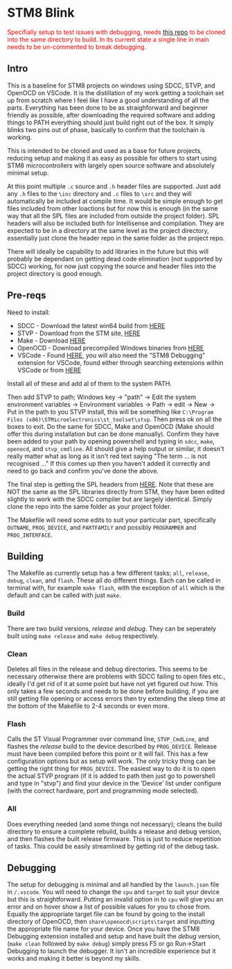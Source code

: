 # STM8 Blink

<span style="color:red"> Specifially setup to test issues with debugging, needs [this repo](https://gitea.twilkie.nz/STM8/STM8_Headers) to be cloned into the same directory to build. In its current state a single line in main needs to be un-commented to break debugging.</span>
## Intro
This is a baseline for STM8 projects on windows using SDCC, STVP, and OpenOCD on VSCode. It is the distillation of my work getting a toolchain set up from scratch where I feel like I have a good understanding of all the parts. Everything has been done to be as straighforward and beginner friendly as possible, after downloading the required software and adding things to PATH everything should just build right out of the box.
It simply blinks two pins out of phase, basically to confirm that the toolchain is working.

This is intended to be cloned and used as a base for future projects, reducing setup and making it as easy as possible for others to start using STM8 microcontrollers with largely open source software and absolutely minimal setup.

At this point multiple `.c` source and `.h` header files are supported. Just add any `.h` files to the `\inc` directory and `.c` files to `\src` and they will automatically be included at compile time. It would be simple enough to get files included from other loactions but for now this is enough (in the same way that all the SPL files are included from outside the project folder).
SPL headers will also be included both for Intellisense and compilation. They are expected to be in a directory at the same level as the project directory, essentially just clone the header repo in the same folder as the project repo.

There will ideally be capability to add libraries in the future but this will probably be dependant on getting dead code elimination (not supported by SDCC) working, for now just copying the source and header files into the project directory is good enough.

## Pre-reqs
Need to install:
- SDCC	    -	Download the latest win64 build from [HERE](https://sourceforge.net/projects/sdcc/files/)
- STVP	    -	Download from the STM site, [HERE](https://www.st.com/en/development-tools/stvp-stm32.html)
- Make	    -	Download [HERE](http://gnuwin32.sourceforge.net/packages/make.htm)
- OpenOCD   -   Download precompiled Windows binaries from [HERE](https://gnutoolchains.com/arm-eabi/openocd/)
- VSCode    -   Found [HERE](https://code.visualstudio.com/download), you will also need the "STM8 Debugging" extension for VSCode, found either through searching extensions within VSCode or from [HERE](https://marketplace.visualstudio.com/items?itemName=CL.stm8-debug)

Install all of these and add al of them to the system PATH. 

Then add STVP to path; Windows key -> "path" -> Edit the system environment variables -> Environment variables -> Path -> edit -> New -> Put in the path to you STVP install, this will be something like `C:\Program Files (x86)\STMicroelectronics\st_toolset\stvp`. Then press ok on all the boxes to exit. Do the same for SDCC, Make and OpenOCD (Make should offer this during installation but can be done manually).
Confirm they have been added to your path by opening powershell and typing in `sdcc`, `make`, `openocd`, and `stvp_cmdline`. All should give a help output or similar, it doesn't really matter what as long as it isn't red text saying "The term ... is not recognised ..." If this comes up then you haven't added it correctly and need to go back and confirm you've done the above.

The final step is getting the SPL headers from [HERE](https://gitea.twilkie.nz/STM8/STM8_Headers). Note that these are NOT the same as the SPL libraries directly from STM, they have been edited slightly to work with the SDCC compiler but are largely identical. Simply clone the repo into the same folder as your project folder.

The Makefile will need some edits to suit your particular part, specifically `OUTNAME`, `PROG_DEVICE`, and `PARTFAMILY` and possibly `PROGRAMMER` and `PROG_INTERFACE`.

## Building
The Makefile as currently setup has a few different tasks; `all`, `release`, `debug`, `clean`, and `flash`.
These all do different things. Each can be called in terminal with, for example `make flash`, with the exception of `all` which is the default and can be called with just `make`. 

### Build 
There are two build versions, *release* and *debug*. They can be seperately built using `make release` and `make debug` respectively. 

### Clean
Deletes all files in the release and debug directories. This seems to be necessary otherwise there are problems with SDCC failing to open files etc., ideally I'd get rid of it at some point but have not yet figured out how.
This only takes a few seconds and needs to be done before building, if you are still getting file opening or access errors then try extending the sleep time at the bottom of the Makefile to 2-4 seconds or even more.

### Flash
Calls the ST Visual Programmer over command line, `STVP_CmdLine`, and flashes the *release* build to the device described by `PROG_DEVICE`. Release must have been compiled before this point or it will fail. This has a few configuration options but as setup will work. The only tricky thing can be getting the right thing for `PROG_DEVICE`. The easiest way to do it is to open the actual STVP program (if it is added to path then just go to powershell and type in "stvp") and find your device in the 'Device' list under configure (with the correct hardware, port and programming mode selected).

### All
Does everything needed (and some things not necessary); cleans the build directory to ensure a complete rebuild, builds a release and debug version, and then flashes the built release firmware. This is just to reduce repetition of tasks. This could be easily streamlined by getting rid of the debug task.

## Debugging
The setup for debugging is minimal and all handled by the `launch.json` file in `/.vscode`. You will need to change the `cpu` and `target` to suit your device but this is straightforward. Putting an invalid option in to `cpu` will give you an error and on hover show a list of possible values for you to chose from. Equally the appropriate target file can be found by going to the install directory of OpenOCD, then `share\openocd\scripts\target` and inputting the appropriate file name for your device.
Once you have the STM8 Debugging extension installed and setup and have built the *debug* version, (`make clean` followed by `make debug`) simply press F5 or go Run->Start Debugging to launch the debugger. 
It isn't an incredible experience but it works and making it better is beyond my skills.